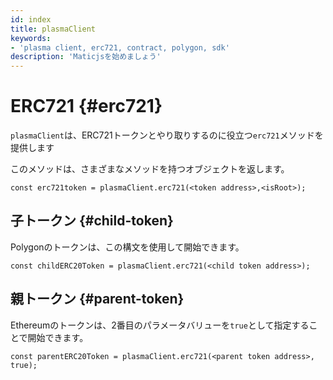 ```yaml
---
id: index
title: plasmaClient
keywords:
- 'plasma client, erc721, contract, polygon, sdk'
description: 'Maticjsを始めましょう'
---
```


# ERC721 {#erc721}

`plasmaClient`は、ERC721トークンとやり取りするのに役立つ`erc721`メソッドを提供します

このメソッドは、さまざまなメソッドを持つオブジェクトを返します。

```
const erc721token = plasmaClient.erc721(<token address>,<isRoot>);
```

## 子トークン {#child-token}

Polygonのトークンは、この構文を使用して開始できます。

```
const childERC20Token = plasmaClient.erc721(<child token address>);
```

## 親トークン {#parent-token}

Ethereumのトークンは、2番目のパラメータバリューを`true`として指定することで開始できます。

```
const parentERC20Token = plasmaClient.erc721(<parent token address>, true);
```
